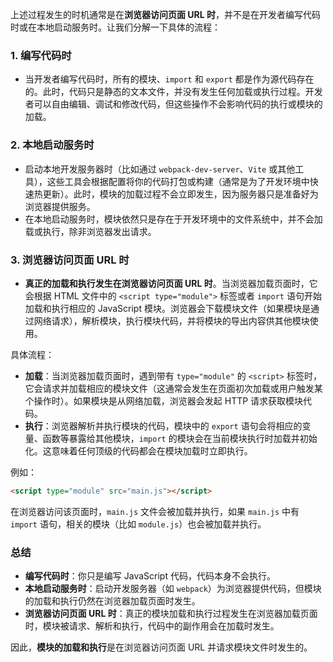 上述过程发生的时机通常是在**浏览器访问页面 URL 时**，并不是在开发者编写代码时或在本地启动服务时。让我们分解一下具体的流程：

### 1. **编写代码时**
   - 当开发者编写代码时，所有的模块、`import` 和 `export` 都是作为源代码存在的。此时，代码只是静态的文本文件，并没有发生任何加载或执行过程。开发者可以自由编辑、调试和修改代码，但这些操作不会影响代码的执行或模块的加载。
   
### 2. **本地启动服务时**
   - 启动本地开发服务器时（比如通过 `webpack-dev-server`、`Vite` 或其他工具），这些工具会根据配置将你的代码打包或构建（通常是为了开发环境中快速热更新）。此时，模块的加载过程不会立即发生，因为服务器只是准备好为浏览器提供服务。
   - 在本地启动服务时，模块依然只是存在于开发环境中的文件系统中，并不会加载或执行，除非浏览器发出请求。

### 3. **浏览器访问页面 URL 时**
   - **真正的加载和执行发生在浏览器访问页面 URL 时**。当浏览器加载页面时，它会根据 HTML 文件中的 `<script type="module">` 标签或者 `import` 语句开始加载和执行相应的 JavaScript 模块。浏览器会下载模块文件（如果模块是通过网络请求），解析模块，执行模块代码，并将模块的导出内容供其他模块使用。
   
   具体流程：
   - **加载**：当浏览器加载页面时，遇到带有 `type="module"` 的 `<script>` 标签时，它会请求并加载相应的模块文件（这通常会发生在页面初次加载或用户触发某个操作时）。如果模块是从网络加载，浏览器会发起 HTTP 请求获取模块代码。
   - **执行**：浏览器解析并执行模块的代码，模块中的 `export` 语句会将相应的变量、函数等暴露给其他模块，`import` 的模块会在当前模块执行时加载并初始化。这意味着任何顶级的代码都会在模块加载时立即执行。
   
   例如：
   ```html
   <script type="module" src="main.js"></script>
   ```

   在浏览器访问该页面时，`main.js` 文件会被加载并执行，如果 `main.js` 中有 `import` 语句，相关的模块（比如 `module.js`）也会被加载并执行。

### 总结
- **编写代码时**：你只是编写 JavaScript 代码，代码本身不会执行。
- **本地启动服务时**：启动开发服务器（如 `webpack`）为浏览器提供代码，但模块的加载和执行仍然在浏览器加载页面时发生。
- **浏览器访问页面 URL 时**：真正的模块加载和执行过程发生在浏览器加载页面时，模块被请求、解析和执行，代码中的副作用会在加载时发生。

因此，**模块的加载和执行**是在浏览器访问页面 URL 并请求模块文件时发生的。